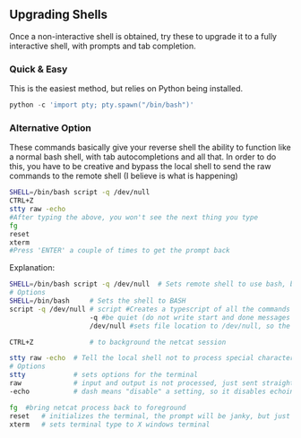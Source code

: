## Upgrading Shells

Once a non-interactive shell is obtained, try these to upgrade it to a fully interactive shell, with prompts and tab completion.

### Quick & Easy

This is the easiest method, but relies on Python being installed.

```python
python -c 'import pty; pty.spawn("/bin/bash")'
```

### Alternative Option

These commands basically give your reverse shell the ability to function like a normal bash shell, with tab autocompletions and all that.  In order to do this, you have to be creative and bypass the local shell to send the raw commands to the remote shell (I believe is what is happening)

```bash
SHELL=/bin/bash script -q /dev/null
CTRL+Z
stty raw -echo
#After typing the above, you won't see the next thing you type
fg
reset
xterm
#Press 'ENTER' a couple of times to get the prompt back
```

Explanation:

```bash
SHELL=/bin/bash script -q /dev/null  # Sets remote shell to use bash, but tells it to remain hidden
# Options
SHELL=/bin/bash		# Sets the shell to BASH
script -q /dev/null	# script #Creates a typescript of all the commands and results in a file
					-q #be quiet (do not write start and done messages to standard output).
					/dev/null #sets file location to /dev/null, so the results will not be written anywhere

CTRL+Z			 	# to background the netcat session

stty raw -echo	# Tell the local shell not to process special characters so they are sent to the remote session and to not display the commands typed
# Options
stty 			# sets options for the terminal
raw 			# input and output is not processed, just sent straight through. Processing can be things like ignoring certain characters, translating characters into other characters, allowing interrupt signals etc. So with stty raw you can't hit Ctrl-C to end a process, for example.
-echo 			# dash means "disable" a setting, so it disables echoing (printing to the terminal).  Without this, all typed characters will appear twice

fg	#bring netcat process back to foreground
reset	# initializes the terminal, the prompt will be janky, but just keep typing
xterm	# sets terminal type to X windows terminal
```

